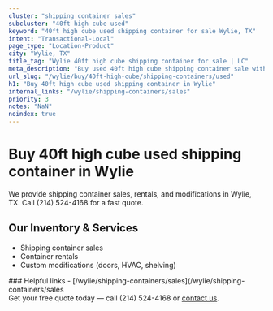 ```yaml
---
cluster: "shipping container sales"
subcluster: "40ft high cube used"
keyword: "40ft high cube used shipping container for sale Wylie, TX"
intent: "Transactional-Local"
page_type: "Location-Product"
city: "Wylie, TX"
title_tag: "Wylie 40ft high cube shipping container for sale | LC"
meta_description: "Buy used 40ft high cube shipping container sale with local delivery in Wylie, TX. LC Container — local Since 2003. Request a fast quote today."
url_slug: "/wylie/buy/40ft-high-cube/shipping-containers/used"
h1: "Buy 40ft high cube used shipping container in Wylie"
internal_links: "/wylie/shipping-containers/sales"
priority: 3
notes: "NaN"
noindex: true
---
```


# Buy 40ft high cube used shipping container in Wylie

We provide shipping container sales, rentals, and modifications in Wylie, TX. Call (214) 524-4168 for a fast quote.

## Our Inventory & Services
- Shipping container sales
- Container rentals
- Custom modifications (doors, HVAC, shelving)

<div data-section="internal-links">
### Helpful links
- [/wylie/shipping-containers/sales](/wylie/shipping-containers/sales
</div>

<div data-section="cta">
Get your free quote today — call (214) 524-4168 or <a href="/contact">contact us</a>.
</div>

<script type="application/ld+json">{"@context":"https://schema.org","@type":"FAQPage","mainEntity":[{"@type":"Question","name":"How much does delivery cost in Wylie, TX?","acceptedAnswer":{"@type":"Answer","text":"Delivery costs vary by distance and container size. Most deliveries in Wylie, TX range from $150-$300. Call (214) 524-4168 for an exact quote based on your specific location."}},{"@type":"Question","name":"Do you offer financing or payment plans?","acceptedAnswer":{"@type":"Answer","text":"We accept major credit cards, checks, and can discuss commercial terms for bulk purchases. Call (214) 524-4168 to discuss options."}},{"@type":"Question","name":"Can you customize containers in Wylie, TX?","acceptedAnswer":{"@type":"Answer","text":"Yes — we perform modifications like doors, HVAC, insulation, and shelving. Request a custom quote at (214) 524-4168 or via our contact form."}}]}</script>
